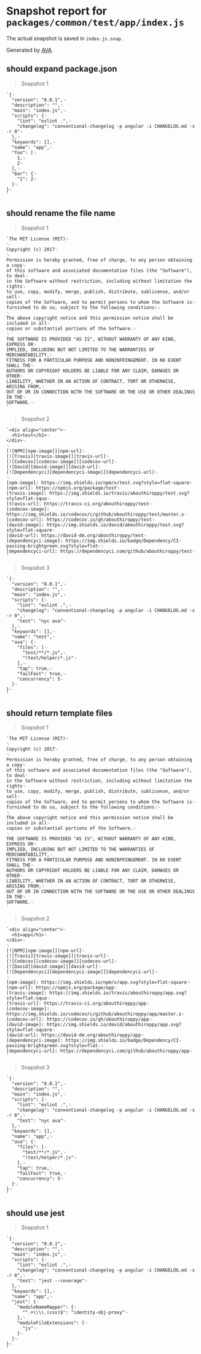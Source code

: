 # Snapshot report for `packages/common/test/app/index.js`

The actual snapshot is saved in `index.js.snap`.

Generated by [AVA](https://ava.li).

## should expand package.json

> Snapshot 1

    `{␊
      "version": "0.0.1",␊
      "description": "",␊
      "main": "index.js",␊
      "scripts": {␊
        "lint": "eslint .",␊
        "changelog": "conventional-changelog -p angular -i CHANGELOG.md -s -r 0"␊
      },␊
      "keywords": [],␊
      "name": "app",␊
      "foo": [␊
        1,␊
        2␊
      ],␊
      "bar": {␊
        "1": 2␊
      }␊
    }␊
    `

## should rename the file name

> Snapshot 1

    `The MIT License (MIT)␊
    ␊
    Copyright (c) 2017␊
    ␊
    Permission is hereby granted, free of charge, to any person obtaining a copy␊
    of this software and associated documentation files (the "Software"), to deal␊
    in the Software without restriction, including without limitation the rights␊
    to use, copy, modify, merge, publish, distribute, sublicense, and/or sell␊
    copies of the Software, and to permit persons to whom the Software is␊
    furnished to do so, subject to the following conditions:␊
    ␊
    The above copyright notice and this permission notice shall be included in all␊
    copies or substantial portions of the Software.␊
    ␊
    THE SOFTWARE IS PROVIDED "AS IS", WITHOUT WARRANTY OF ANY KIND, EXPRESS OR␊
    IMPLIED, INCLUDING BUT NOT LIMITED TO THE WARRANTIES OF MERCHANTABILITY,␊
    FITNESS FOR A PARTICULAR PURPOSE AND NONINFRINGEMENT. IN NO EVENT SHALL THE␊
    AUTHORS OR COPYRIGHT HOLDERS BE LIABLE FOR ANY CLAIM, DAMAGES OR OTHER␊
    LIABILITY, WHETHER IN AN ACTION OF CONTRACT, TORT OR OTHERWISE, ARISING FROM,␊
    OUT OF OR IN CONNECTION WITH THE SOFTWARE OR THE USE OR OTHER DEALINGS IN THE␊
    SOFTWARE.␊
    `

> Snapshot 2

    `<div align="center">␊
      <h1>test</h1>␊
    </div>␊
    ␊
    [![NPM][npm-image]][npm-url]␊
    [![Travis][travis-image]][travis-url]␊
    [![Codecov][codecov-image]][codecov-url]␊
    [![David][david-image]][david-url]␊
    [![Dependencyci][dependencyci-image]][dependencyci-url]␊
    ␊
    [npm-image]: https://img.shields.io/npm/v/test.svg?style=flat-square␊
    [npm-url]: https://npmjs.org/package/test␊
    [travis-image]: https://img.shields.io/travis/abouthiroppy/test.svg?style=flat-squa␊
    [travis-url]: https://travis-ci.org/abouthiroppy/test␊
    [codecov-image]: https://img.shields.io/codecov/c/github/abouthiroppy/test/master.s␊
    [codecov-url]: https://codecov.io/gh/abouthiroppy/test␊
    [david-image]: https://img.shields.io/david/abouthiroppy/test.svg?style=flat-square␊
    [david-url]: https://david-dm.org/abouthiroppy/test␊
    [dependencyci-image]: https://img.shields.io/badge/Dependency/CI-passing-brightgreen.svg?style=flat-␊
    [dependencyci-url]: https://dependencyci.com/github/abouthiroppy/test␊
    `

> Snapshot 3

    `{␊
      "version": "0.0.1",␊
      "description": "",␊
      "main": "index.js",␊
      "scripts": {␊
        "lint": "eslint .",␊
        "changelog": "conventional-changelog -p angular -i CHANGELOG.md -s -r 0",␊
        "test": "nyc ava"␊
      },␊
      "keywords": [],␊
      "name": "test",␊
      "ava": {␊
        "files": [␊
          "test/**/*.js",␊
          "!test/helper/*.js"␊
        ],␊
        "tap": true,␊
        "failFast": true,␊
        "concurrency": 5␊
      }␊
    }␊
    `

## should return template files

> Snapshot 1

    `The MIT License (MIT)␊
    ␊
    Copyright (c) 2017␊
    ␊
    Permission is hereby granted, free of charge, to any person obtaining a copy␊
    of this software and associated documentation files (the "Software"), to deal␊
    in the Software without restriction, including without limitation the rights␊
    to use, copy, modify, merge, publish, distribute, sublicense, and/or sell␊
    copies of the Software, and to permit persons to whom the Software is␊
    furnished to do so, subject to the following conditions:␊
    ␊
    The above copyright notice and this permission notice shall be included in all␊
    copies or substantial portions of the Software.␊
    ␊
    THE SOFTWARE IS PROVIDED "AS IS", WITHOUT WARRANTY OF ANY KIND, EXPRESS OR␊
    IMPLIED, INCLUDING BUT NOT LIMITED TO THE WARRANTIES OF MERCHANTABILITY,␊
    FITNESS FOR A PARTICULAR PURPOSE AND NONINFRINGEMENT. IN NO EVENT SHALL THE␊
    AUTHORS OR COPYRIGHT HOLDERS BE LIABLE FOR ANY CLAIM, DAMAGES OR OTHER␊
    LIABILITY, WHETHER IN AN ACTION OF CONTRACT, TORT OR OTHERWISE, ARISING FROM,␊
    OUT OF OR IN CONNECTION WITH THE SOFTWARE OR THE USE OR OTHER DEALINGS IN THE␊
    SOFTWARE.␊
    `

> Snapshot 2

    `<div align="center">␊
      <h1>app</h1>␊
    </div>␊
    ␊
    [![NPM][npm-image]][npm-url]␊
    [![Travis][travis-image]][travis-url]␊
    [![Codecov][codecov-image]][codecov-url]␊
    [![David][david-image]][david-url]␊
    [![Dependencyci][dependencyci-image]][dependencyci-url]␊
    ␊
    [npm-image]: https://img.shields.io/npm/v/app.svg?style=flat-square␊
    [npm-url]: https://npmjs.org/package/app␊
    [travis-image]: https://img.shields.io/travis/abouthiroppy/app.svg?style=flat-squa␊
    [travis-url]: https://travis-ci.org/abouthiroppy/app␊
    [codecov-image]: https://img.shields.io/codecov/c/github/abouthiroppy/app/master.s␊
    [codecov-url]: https://codecov.io/gh/abouthiroppy/app␊
    [david-image]: https://img.shields.io/david/abouthiroppy/app.svg?style=flat-square␊
    [david-url]: https://david-dm.org/abouthiroppy/app␊
    [dependencyci-image]: https://img.shields.io/badge/Dependency/CI-passing-brightgreen.svg?style=flat-␊
    [dependencyci-url]: https://dependencyci.com/github/abouthiroppy/app␊
    `

> Snapshot 3

    `{␊
      "version": "0.0.1",␊
      "description": "",␊
      "main": "index.js",␊
      "scripts": {␊
        "lint": "eslint .",␊
        "changelog": "conventional-changelog -p angular -i CHANGELOG.md -s -r 0",␊
        "test": "nyc ava"␊
      },␊
      "keywords": [],␊
      "name": "app",␊
      "ava": {␊
        "files": [␊
          "test/**/*.js",␊
          "!test/helper/*.js"␊
        ],␊
        "tap": true,␊
        "failFast": true,␊
        "concurrency": 5␊
      }␊
    }␊
    `

## should use jest

> Snapshot 1

    `{␊
      "version": "0.0.1",␊
      "description": "",␊
      "main": "index.js",␊
      "scripts": {␊
        "lint": "eslint .",␊
        "changelog": "conventional-changelog -p angular -i CHANGELOG.md -s -r 0",␊
        "test": "jest --coverage"␊
      },␊
      "keywords": [],␊
      "name": "app",␊
      "jest": {␊
        "moduleNameMapper": {␊
          "^.+\\\\.(css)$": "identity-obj-proxy"␊
        },␊
        "moduleFileExtensions": [␊
          "js"␊
        ]␊
      }␊
    }␊
    `
